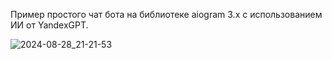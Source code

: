 Пример простого чат бота на библиотеке aiogram 3.x с использованием ИИ от YandexGPT.

![2024-08-28_21-21-53](https://github.com/user-attachments/assets/d6535951-40e1-45df-8853-fec7720ebfd2)
